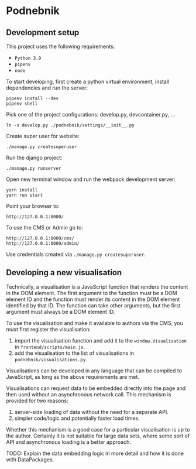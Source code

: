# Podnebnik

## Development setup

This project uses the following requirements:

- `Python 3.9`
- `pipenv`
- `node`

To start developing, first create a python virtual environment, install dependencies and run the server:

    pipenv install --dev
    pipenv shell

Pick one of the project configurations: develop.py, devcontainer.py, ...

    ln -s develop.py ./podnebnik/settings/__init__.py

Create super user for website:

    ./manage.py createsuperuser

Run the django project:

    ./manage.py runserver

Open new terminal window and run the webpack development server:

    yarn install
    yarn run start

Point your browser to:

    http://127.0.0.1:8000/


To use the CMS or Admin go to:

    http://127.0.0.1:8000/cms/
    http://127.0.0.1:8000/admin/
    
Use credentials created via `./manage.py createsuperuser`.

## Developing a new visualisation

Technically, a visualisation is a JavaScript function that renders the content in the DOM element. The first argument to the function must be a DOM element ID and the function must render its content in the DOM element identified by that ID. The function can take other arguments, but the first argument must always be a DOM element ID.

To use the visualisation and make it available to authors via the CMS, you must first register the visualisation:

1. import the visualisation function and add it to the `window.Visualisation` in `frontend/scripts/main.js`.
2. add the visualisation to the list of visualisations in `podnebnik/visualisations.py`.

Visualisations can be developed in any language that can be compiled to JavaScript, as long as the above requirements are met.

Visualisations can request data to be embedded directly into the page and then used without an asynchronous network call. This mechanism is provided for two reasons:

1. server-side loading of data without the need for a separate API.
2. simpler code/logic and potentially faster load times.

Whether this mechanism is a good case for a particular visualisation is up to the author. Certainly it is not suitable for large data sets, where some sort of API and asynchronous loading is a better approach.

TODO: Explain the data embedding logic in more detail and how it is done with DataPackages.
